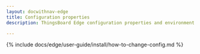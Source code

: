 ```yaml
---
layout: docwithnav-edge
title: Configuration properties
description: ThingsBoard Edge configuration properties and environment variables

---
```


{% include docs/edge/user-guide/install/how-to-change-config.md %}

